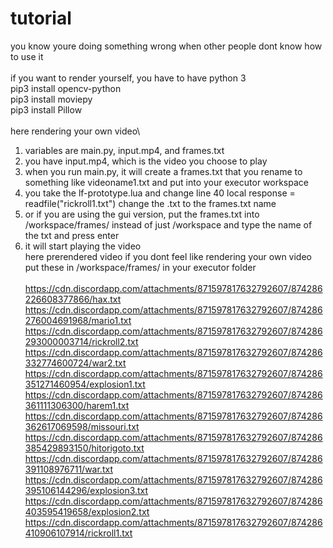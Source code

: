 # tutorial
you know youre doing something wrong when other people dont know how to use it\
\
if you want to render yourself, you have to have python 3\
pip3 install opencv-python\
pip3 install moviepy\
pip3 install Pillow\
\
here rendering your own video\
1. variables are main.py, input.mp4, and frames.txt
2. you have input.mp4, which is the video you choose to play
3. when you run main.py, it will create a frames.txt that you rename to something like videoname1.txt and put into your executor workspace
4. you take the lf-prototype.lua and change line 40 local response = readfile("rickroll1.txt") change the .txt to the frames.txt name
4. or if you are using the gui version, put the frames.txt into /workspace/frames/ instead of just /workspace and type the name of the txt and press enter
5. it will start playing the video
\
here prerendered video if you dont feel like rendering your own video\
put these in /workspace/frames/ in your executor folder\
\
https://cdn.discordapp.com/attachments/871597817632792607/874286226608377866/hax.txt
https://cdn.discordapp.com/attachments/871597817632792607/874286276004691968/mario1.txt
https://cdn.discordapp.com/attachments/871597817632792607/874286293000003714/rickroll2.txt
https://cdn.discordapp.com/attachments/871597817632792607/874286332774600724/war2.txt
https://cdn.discordapp.com/attachments/871597817632792607/874286351271460954/explosion1.txt
https://cdn.discordapp.com/attachments/871597817632792607/874286361111306300/harem1.txt
https://cdn.discordapp.com/attachments/871597817632792607/874286362617069598/missouri.txt
https://cdn.discordapp.com/attachments/871597817632792607/874286385429893150/hitorigoto.txt
https://cdn.discordapp.com/attachments/871597817632792607/874286391108976711/war.txt
https://cdn.discordapp.com/attachments/871597817632792607/874286395106144296/explosion3.txt 
https://cdn.discordapp.com/attachments/871597817632792607/874286403595419658/explosion2.txt 
https://cdn.discordapp.com/attachments/871597817632792607/874286410906107914/rickroll1.txt 
